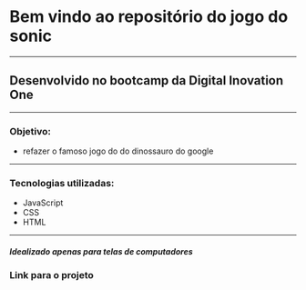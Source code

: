 # Bem vindo ao repositório do jogo do sonic

---

## Desenvolvido no bootcamp da Digital Inovation One

---

### Objetivo:

- refazer o famoso jogo do do dinossauro do google

---

### Tecnologias utilizadas:

- JavaScript
- CSS
- HTML

---

##### Idealizado apenas para telas de computadores

### Link para o projeto
